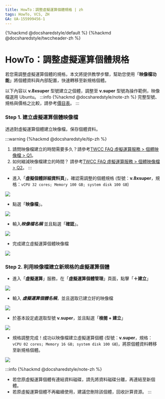 ```yaml
---
title: HowTo：調整虛擬運算個體規格 | zh
tags: HowTo, VCS, ZH
GA: UA-155999456-1
---
```


{%hackmd @docsharedstyle/default %}
{%hackmd @docsharedstyle/twccheader-zh %}

# HowTo：調整虛擬運算個體規格

若您需調整虛擬運算個體的規格，本文將提供教學步驟，幫助您使用「**映像檔功能**」將個體資料與內部配置，快速轉移至新規格個體。

以下內容以 **v.8xsuper** 型號建立之個體，調整至 **v.super** 型號為操作範例，映像檔選用 Ubuntu。
:::info 
{%hackmd @docsharedstyle/note-zh %}
完整型號、規格與價格之比較，請參考[<ins>價目表</ins>](https://man.twcc.ai/@twccdocs/SJWlN3YDr?type=view#虛擬運算服務-Virtual-Compute-Service-VCS)。
:::


### Step 1. 建立虛擬運算個體映像檔

透過對虛擬運算個體建立映像檔，保存個體資料。

:::warning
{%hackmd @docsharedstyle/tip-zh %}
1. 請問映像檔建立的時間需要多久？請參考[<ins>TWCC FAQ 虛擬運算服務 > 個體映像檔 > Q1</ins>](https://man.twcc.ai/@twccdocs/faq-zh/https%3A%2F%2Fman.twcc.ai%2F%40twccdocs%2Ffaq-vcs-zh#%E5%80%8B%E9%AB%94%E5%BF%AB%E7%85%A7)。
2. 如何縮減映像檔建立的時間？ 請參考[<ins>TWCC FAQ 虛擬運算服務 > 個體映像檔 > Q2</ins>](https://man.twcc.ai/@twccdocs/faq-zh/https%3A%2F%2Fman.twcc.ai%2F%40twccdocs%2Ffaq-vcs-zh#%E5%80%8B%E9%AB%94%E5%BF%AB%E7%85%A7)。
:::

- 進入「**虛擬個體詳細資料頁**」，確認需調整的個體規格 (型號：**v.8xsuper**，規格：`vCPU 32 cores; Memory 100 GB; system disk 100 GB`)

![](https://cos.twcc.ai/SYS-MANUAL/uploads/upload_d41f8466835e7d66d0d3a519873300ac.png)


- 點選「**映像檔**」。

![](https://cos.twcc.ai/SYS-MANUAL/uploads/upload_31f44da7141378259da41efc7120ff32.png)


- 輸入***映像檔名稱*** 並且點選「**確認**」。

![](https://cos.twcc.ai/SYS-MANUAL/uploads/upload_ed2e50a4cd9980029e9dd4d291761ede.png)


- 完成建立虛擬運算個體映像檔

![](https://cos.twcc.ai/SYS-MANUAL/uploads/upload_e1a78aa185d26f10ab476109712e155a.png)




### Step 2. 利用映像檔建立新規格的虛擬運算個體

- 進入「**虛擬運算**」服務，在「**虛擬運算個體管理**」頁面，點擊「**＋建立**」

![](https://cos.twcc.ai/SYS-MANUAL/uploads/upload_4ce8a8f327be7650953856f715b4acfe.png)


- 輸入 ***虛擬運算個體名稱***，並且選取已建立好的映像檔

![](https://cos.twcc.ai/SYS-MANUAL/uploads/upload_7c1229c876a621019ad27022eca1534f.png)


- 於基本設定處選取型號 **v.super**，並且點選「**檢閱 + 建立**」

![](https://cos.twcc.ai/SYS-MANUAL/uploads/upload_9364431f90d4111f4c96595365430e01.png)


- 規格調整完成！成功以映像檔建立虛擬運算個體 (型號：**v.super**，規格：`vCPU 02 cores; Memory 16 GB; system disk 100 GB`)，將原個體資料轉移至新規格個體。

![](https://cos.twcc.ai/SYS-MANUAL/uploads/upload_56fef6bb965ea6c5be0a82f4a9f0c3eb.png)


:::info 
{%hackmd @docsharedstyle/note-zh %}
- 若您原虛擬運算個體有連結資料磁碟，請先將資料磁碟分離，再連結至新個體。
- 若原虛擬運算個體不再繼續使用，建議您刪除該個體，回收計算資源。
:::


